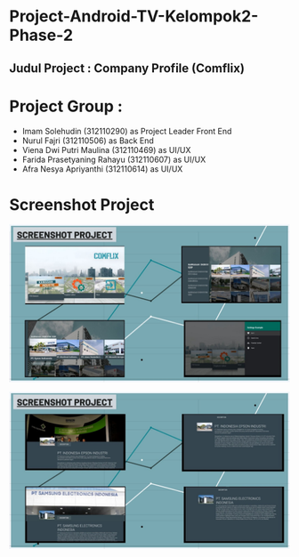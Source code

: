# Project-Android-TV-Kelompok2-Phase-2

## Judul Project : Company Profile (Comflix)

# Project Group :

- Imam Solehudin (312110290) as Project Leader Front End
- Nurul Fajri (312110506) as Back End
- Viena Dwi Putri Maulina (312110469) as UI/UX
- Farida Prasetyaning Rahayu (312110607) as UI/UX
- Afra Nesya Apriyanthi (312110614) as UI/UX

# Screenshot Project


![gambar](Screenshot_project2.jpeg)


![gambar](Screenshot_project.jpeg)
